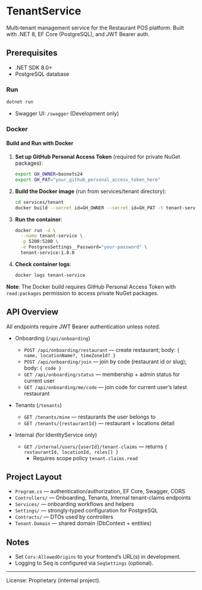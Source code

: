 # TenantService

Multi‑tenant management service for the Restaurant POS platform. Built with .NET 8, EF Core (PostgreSQL), and JWT Bearer auth.

## Prerequisites
- .NET SDK 8.0+
- PostgreSQL database

### Run
```bash
dotnet run
```
- Swagger UI: `/swagger` (Development only)

### Docker

#### Build and Run with Docker

1. **Set up GitHub Personal Access Token** (required for private NuGet packages):
   ```bash
   export GH_OWNER=basnets24
   export GH_PAT="your_github_personal_access_token_here"
   ```

2. **Build the Docker image** (run from services/tenant directory):
   ```bash
   cd services/tenant
   docker build --secret id=GH_OWNER --secret id=GH_PAT -t tenant-service:1.0.0 .
   ```

3. **Run the container**:
   ```bash
   docker run -d \
     --name tenant-service \
     -p 5200:5200 \
     -e PostgresSettings__Password="your-password" \
     tenant-service:1.0.0
   ```

4. **Check container logs**:
   ```bash
   docker logs tenant-service
   ```

**Note**: The Docker build requires GitHub Personal Access Token with `read:packages` permission to access private NuGet packages.

## API Overview

All endpoints require JWT Bearer authentication unless noted.

- Onboarding (`/api/onboarding`)
  - `POST /api/onboarding/restaurant` — create restaurant; body: `{ name, locationName?, timeZoneId? }`
  - `POST /api/onboarding/join` — join by code (restaurant id or slug); body: `{ code }`
  - `GET /api/onboarding/status` — membership + admin status for current user
  - `GET /api/onboarding/me/code` — join code for current user’s latest restaurant

- Tenants (`/tenants`)
  - `GET /tenants/mine` — restaurants the user belongs to
  - `GET /tenants/{restaurantId}` — restaurant + locations detail

- Internal (for IdentityService only)
  - `GET /internal/users/{userId}/tenant-claims` — returns `{ restaurantId, locationId, roles[] }`
    - Requires scope policy `tenant.claims.read`

## Project Layout
- `Program.cs` — authentication/authorization, EF Core, Swagger, CORS
- `Controllers/` — Onboarding, Tenants, Internal tenant-claims endpoints
- `Services/` — onboarding workflows and helpers
- `Settings/` — strongly‑typed configuration for PostgreSQL
- `Contracts/` — DTOs used by controllers
- `Tenant.Domain` — shared domain (DbContext + entities)

## Notes
- Set `Cors:AllowedOrigins` to your frontend’s URL(s) in development.
- Logging to Seq is configured via `SeqSettings` (optional).

---

License: Proprietary (internal project).

